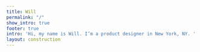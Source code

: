 ```yaml
---
title: Will
permalink: "/"
show_intro: true
footer: true
intro: 'Hi, my name is Will. I’m a product designer in New York, NY. '
layout: construction
---
```


